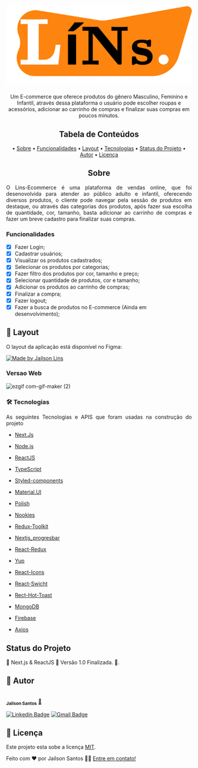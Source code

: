 <h1 align="center">
  <img alt="Lins-Ecommerce" title="#Lins-Ecommerce" src="./src/assets/logo.svg" />
</h1>

<p align="center">
  Um E-commerce que oferece produtos do gênero Masculino, Feminino e Infantil, através dessa plataforma o usuário pode escolher roupas e acessórios, adicionar ao carrinho de compras e finalizar suas compras em poucos minutos.
</p>

<h2 align="center">Tabela de Conteúdos</h2>
<p align="center">
  • <a href="#sobre">Sobre</a>
  • <a href="#funcionalidades">Funcionalidades</a>
  • <a href="#layout">Layout</a>
  • <a href="#tecnologias">Tecnologias</a> 
  • <a href="#status">Status do Projeto</a> 
  • <a href="#autor">Autor</a>
  • <a href="#licenca">Licença</a>
</p>

<h2 align="center" id="sobre">Sobre</h2>
<p align="justify">O Lins-Ecommerce é uma plataforma de vendas online, que foi desenovolvida para atender ao público adulto e infantil, oferecendo diversos produtos, o cliente pode navegar pela sessão de produtos em destaque, ou através das categorias dos produtos, após fazer sua escolha de quantidade, cor, tamanho, basta adicionar ao carrinho de compras e fazer um breve cadastro para finalizar suas compras.</p>

<h3 align="left" id="funcionalidades">Funcionalidades</h3>

- [x] Fazer Login;
- [x] Cadastrar usuários;
- [x] Visualizar os produtos cadastrados;
- [x] Selecionar os produtos por categorias;
- [x] Fazer filtro dos produtos por cor, tamanho e preço;
- [x] Selecionar quantidade de produtos, cor e tamanho;
- [x] Adicionar os produtos ao carrinho de compras;
- [x] Finalizar a compra;
- [x] Fazer logout;
- [x] Fazer a busca de produtos no E-commerce (Ainda em desenvolvimento);

<h2 align="left" id="layout">🎨 Layout</h2>
<p align="justify">O layout da aplicação está disponível no Figma:</p>
<a href="https://www.figma.com/file/XUAWPZu5G8aFxuUH5IH0qt/Lins-Ecommerce?node-id=0%3A1">
  <img alt="Made by Jailson Lins" src="https://img.shields.io/badge/Acessar%20Layout-FIGMA-green">
</a>

<h3 align="left" id="layout">Versao Web</h3>

![ezgif com-gif-maker (2)](https://user-images.githubusercontent.com/11697713/174620785-3e6cff45-955c-45d1-9873-0d9016d061b8.gif)

<h3 align="left" id="tecnologias">🛠 Tecnologias</h3>
<p align="justify">As seguintes Tecnologias e APIS que foram usadas na construção do projeto</p>

- [Next.Js](https://nextjs.org/)
- [Node.js](https://nodejs.org/en/)
- [ReactJS](https://pt-br.reactjs.org/)
- [TypeScript](https://www.typescriptlang.org/)
- [Styled-components](https://styled-components.com/)

- [Material.UI](https://mui.com/pt/)
- [Polish](https://polished.js.org/docs/)
- [Nookies](https://www.npmjs.com/package/nookies)
- [Redux-Toolkit](https://redux-toolkit.js.org/usage/usage-guide)
- [Nextjs_progresbar](https://www.npmjs.com/package/nextjs-progressbar)
- [React-Redux](https://react-redux.js.org/introduction/getting-started)

- [Yup](https://www.npmjs.com/package/yup)
- [React-Icons](https://www.npmjs.com/package/react-icons)
- [React-Swicht](https://www.npmjs.com/package/react-switch)
- [Rect-Hot-Toast](https://www.npmjs.com/package/react-hot-toast)

- [MongoDB](https://www.mongodb.com/)
- [Firebase](https://firebase.google.com/)
- [Axios](https://axios-http.com/ptbr/docs/intro)

<h2 align="left" id="status">Status do Projeto</h2>
<p align="left"> 🚧  Next.js & ReactJS 🚀 Versão 1.0 Finalizada.  🚧.</p>

<h2 align="left" id="autor">🦸 Autor</h2>
<a href="https://github.com/JailsonSantos">
 <img style="border-radius: 50%;" src="https://avatars.githubusercontent.com/u/11697713?s=96&v=4" width="100px;" alt=""/>
 <br />
 <sub><b>Jailson Santos</b></sub></a> <a href="https://www.linkedin.com/in/jailson-santos-726395104/" title="Jailson Santos">🚀</a>
 <br />

[![Linkedin Badge](https://img.shields.io/badge/-Jailson-blue?style=flat-square&logo=Linkedin&logoColor=white&link=https://www.linkedin.com/in/jailson-santos-726395104/)](https://www.linkedin.com/in/jailson-santos-726395104/) 
[![Gmail Badge](https://img.shields.io/badge/-jailson.ads007@gmail.com-c14438?style=flat-square&logo=Gmail&logoColor=white&link=mailto:jailson.ads007@gmail.com)](mailto:jailson.ads007@gmail.com)


<h2 align="left" id="licenca">📝 Licença</h2>

Este projeto esta sobe a licença [MIT](./LICENSE).

Feito com ❤️ por Jailson Santos 👋🏽 [Entre em contato!](https://www.linkedin.com/in/jailson-santos-726395104/)
